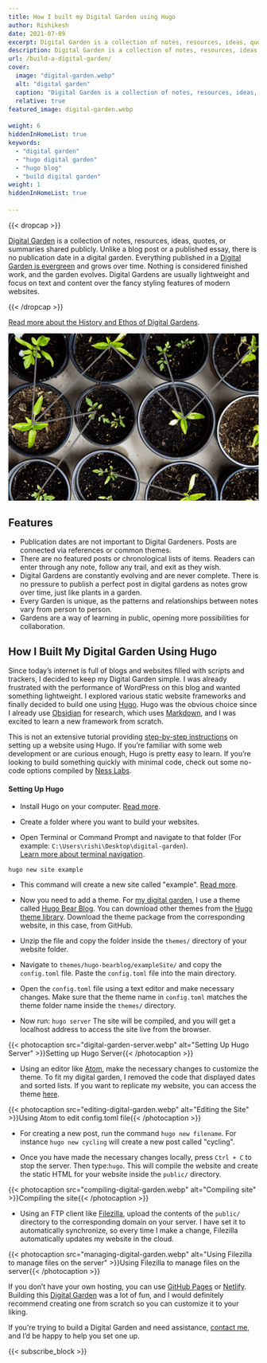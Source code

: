 ```yaml
---
title: How I built my Digital Garden using Hugo
author: Rishikesh
date: 2021-07-09
excerpt: Digital Garden is a collection of notes, resources, ideas, quotes or summaries shared in public. This article explains how I built a digital garden using Hugo.
description: Digital Garden is a collection of notes, resources, ideas, quotes or summaries shared in public. This article explains how I built a digital garden using Hugo.
url: /build-a-digital-garden/
cover:
  image: "digital-garden.webp"
  alt: "digital garden"
  caption: "Digital Garden is a collection of notes, resources, ideas, quotes or summaries shared in public. This article explains how I built a digital garden using Hugo.."
  relative: true
featured_image: digital-garden.webp

weight: 6
hiddenInHomeList: true
keywords:
  - "digital garden"
  - "hugo digital garden"
  - "hugo blog"
  - "build digital garden"
weight: 1
hiddenInHomeList: true

---
```


{{< dropcap >}}


[Digital Garden](https://notes.rishikeshs.com) is a collection of notes, resources, ideas, quotes, or summaries shared publicly. Unlike a blog post or a published essay, there is no publication date in a digital garden. Everything published in a [Digital Garden is evergreen](https://maggieappleton.com/garden-history) and grows over time. Nothing is considered finished work, and the garden evolves. Digital Gardens are usually lightweight and focus on text and content over the fancy styling features of modern websites.

{{< /dropcap >}}



[Read more about the History and Ethos of Digital Gardens](https://maggieappleton.com/garden-history).

![Digital Garden](digital-garden.webp)



## Features 

  * Publication dates are not important to Digital Gardeners. Posts are connected via references or common themes.
  * There are no featured posts or chronological lists of items. Readers can enter through any note, follow any trail, and exit as they wish.
  * Digital Gardens are constantly evolving and are never complete. There is no pressure to publish a perfect post in digital gardens as notes grow over time, just like plants in a garden.
  * Every Garden is unique, as the patterns and relationships between notes vary from person to person.
  * Gardens are a way of learning in public, opening more possibilities for collaboration.

## How I Built My Digital Garden Using Hugo

Since today’s internet is full of blogs and websites filled with scripts and trackers, I decided to keep my Digital Garden simple. I was already frustrated with the performance of WordPress on this blog and wanted something lightweight. I explored various static website frameworks and finally decided to build one using [Hugo][1]. Hugo was the obvious choice since I already use [Obsidian](https://obsidian.md/) for research, which uses [Markdown](https://www.markdownguide.org/getting-started/#:~:text=What%20is%20Markdown%3F,than%20using%20a%20WYSIWYG%20editor.), and I was excited to learn a new framework from scratch.

This is not an extensive tutorial providing [step-by-step instructions][2] on setting up a website using Hugo. If you’re familiar with some web development or are curious enough, Hugo is pretty easy to learn. If you’re looking to build something quickly with minimal code, check out some no-code options compiled by [Ness Labs](https://nesslabs.com/digital-garden-set-up#:~:text=A%20digital%20garden%20is%20an,to%20be%20cultivated%20in%20public.).

#### Setting Up Hugo

- Install Hugo on your computer. [Read more](https://gohugo.io/getting-started/installing/).

- Create a folder where you want to build your websites.

- Open Terminal or Command Prompt and navigate to that folder (For example: `C:\Users\rishi\Desktop\digital-garden`).  
  [Learn more about terminal navigation](https://riptutorial.com/cmd/example/8646/navigating-in-cmd4).

```
hugo new site example
```
- This command will create a new site called "example". [Read more](https://gohugo.io/getting-started/quick-start/).

- Now you need to add a theme. For [my digital garden](https://notes.rishikeshs.com/), I use a theme called [Hugo Bear Blog](https://janraasch.github.io/hugo-bearblog/). You can download other themes from the [Hugo theme library](https://themes.gohugo.io/). Download the theme package from the corresponding website, in this case, from GitHub.

- Unzip the file and copy the folder inside the `themes/` directory of your website folder.

- Navigate to `themes/hugo-bearblog/exampleSite/` and copy the `config.toml` file. Paste the `config.toml` file into the main directory.

- Open the `config.toml` file using a text editor and make necessary changes. Make sure that the theme name in `config.toml` matches the theme folder name inside the `themes/` directory.

- Now run: `hugo server`
The site will be compiled, and you will get a localhost address to access the site live from the browser.

{{< photocaption src="digital-garden-server.webp" alt="Setting Up Hugo Server" >}}Setting up Hugo Server{{< /photocaption >}}


- Using an editor like [Atom](https://atom.io/), make the necessary changes to customize the theme. To fit my digital garden, I removed the code that displayed dates and sorted lists. If you want to replicate my website, you can access the theme [here](https://drive.google.com/file/d/1_qsSy7T72CAv_S20mlCMmyPiVoJbCLH9/view?usp=sharing).

{{< photocaption src="editing-digital-garden.webp" alt="Editing the Site" >}}Using Atom to edit config.toml file{{< /photocaption >}}

- For creating a new post, run the command `hugo new filename`. For instance `hugo new cycling` will create a new post called "cycling".


- Once you have made the necessary changes locally, press `Ctrl + C` to stop the server. Then type:`hugo`. This will compile the website and create the static HTML for your website inside the `public/` directory.

{{< photocaption src="compiling-digital-garden.webp" alt="Compiling site" >}}Compiling the site{{< /photocaption >}}

- Using an FTP client like [Filezilla](https://filezilla-project.org/), upload the contents of the `public/` directory to the corresponding domain on your server. I have set it to automatically synchronize, so every time I make a change, Filezilla automatically updates my website in the cloud.

{{< photocaption src="managing-digital-garden.webp" alt="Using Filezilla to manage files on the server" >}}Using Filezilla to manage files on the server{{< /photocaption >}}


If you don’t have your own hosting, you can use [GitHub Pages](https://pages.github.com/) or [Netlify](https://www.netlify.com/). Building this [Digital Garden](https://notes.rishikeshs.com) was a lot of fun, and I would definitely recommend creating one from scratch so you can customize it to your liking.

If you're trying to build a Digital Garden and need assistance, [contact me](https://rishikeshs.com/contact/), and I’d be happy to help you set one up.

{{< subscribe_block >}}


[1]: https://gohugo.io/  
[2]: https://gohugo.io/getting-started/
